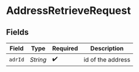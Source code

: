 # AddressRetrieveRequest


## Fields

| Field              | Type               | Required           | Description        |
| ------------------ | ------------------ | ------------------ | ------------------ |
| `adrId`            | *String*           | :heavy_check_mark: | id of the address  |